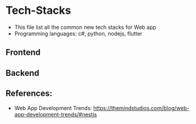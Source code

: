 # Tech-Stacks
- This file list all the common new tech stacks for Web app
- Programming languages: c#, python, nodejs, flutter

## Frontend

## Backend

## References:
- Web App Development Trends: https://themindstudios.com/blog/web-app-development-trends/#nestjs